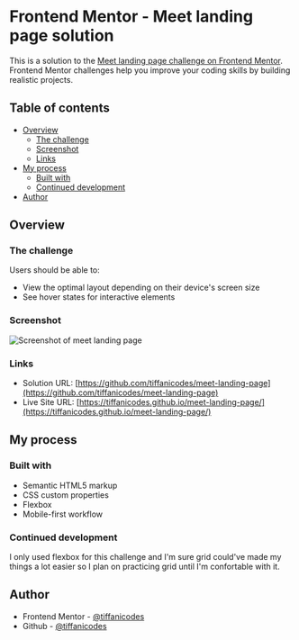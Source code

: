 # Frontend Mentor - Meet landing page solution

This is a solution to the [Meet landing page challenge on Frontend Mentor](https://www.frontendmentor.io/challenges/meet-landing-page-rbTDS6OUR). Frontend Mentor challenges help you improve your coding skills by building realistic projects. 

## Table of contents

- [Overview](#overview)
  - [The challenge](#the-challenge)
  - [Screenshot](#screenshot)
  - [Links](#links)
- [My process](#my-process)
  - [Built with](#built-with)
  - [Continued development](#continued-development)
- [Author](#author)

## Overview

### The challenge

Users should be able to:

- View the optimal layout depending on their device's screen size
- See hover states for interactive elements

### Screenshot

![Screenshot of meet landing page](./code/assets/screenshots/meet-landing-page-final.png)

### Links

- Solution URL: [https://github.com/tiffanicodes/meet-landing-page](https://github.com/tiffanicodes/meet-landing-page)
- Live Site URL: [https://tiffanicodes.github.io/meet-landing-page/](https://tiffanicodes.github.io/meet-landing-page/)

## My process

### Built with

- Semantic HTML5 markup
- CSS custom properties
- Flexbox
- Mobile-first workflow

### Continued development

I only used flexbox for this challenge and I'm sure grid could've made my things a lot easier so I plan on practicing grid until I'm confortable with it.

## Author

- Frontend Mentor - [@tiffanicodes](https://www.frontendmentor.io/profile/tiffanicodes)
- Github - [@tiffanicodes](https://github.com/tiffanicodes)
